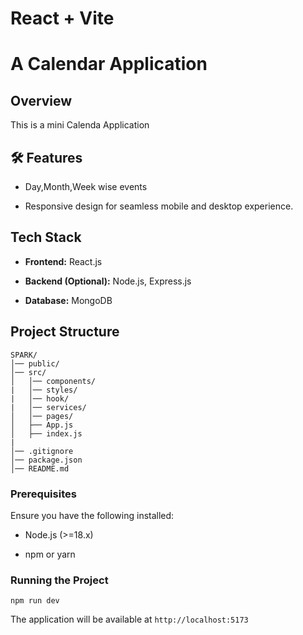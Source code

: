 # React + Vite

#  A Calendar Application

## Overview

This is a mini Calenda Application

## 🛠 Features

-  Day,Month,Week wise events
    
-   Responsive design for seamless mobile and desktop experience.
    
## Tech Stack

-   **Frontend:** React.js
    
-   **Backend (Optional):** Node.js, Express.js
    
-   **Database:** MongoDB
    

##  Project Structure

```
SPARK/
│── public/
│── src/
│   │── components/
|   │── styles/
|   │── hook/
|   │── services/
│   │── pages/
│   ├── App.js
│   ├── index.js
|  
│── .gitignore
│── package.json
│── README.md
```


### Prerequisites

Ensure you have the following installed:

-   Node.js (>=18.x)
    
-   npm or yarn
    
### Running the Project

```
npm run dev
```

The application will be available at `http://localhost:5173`
